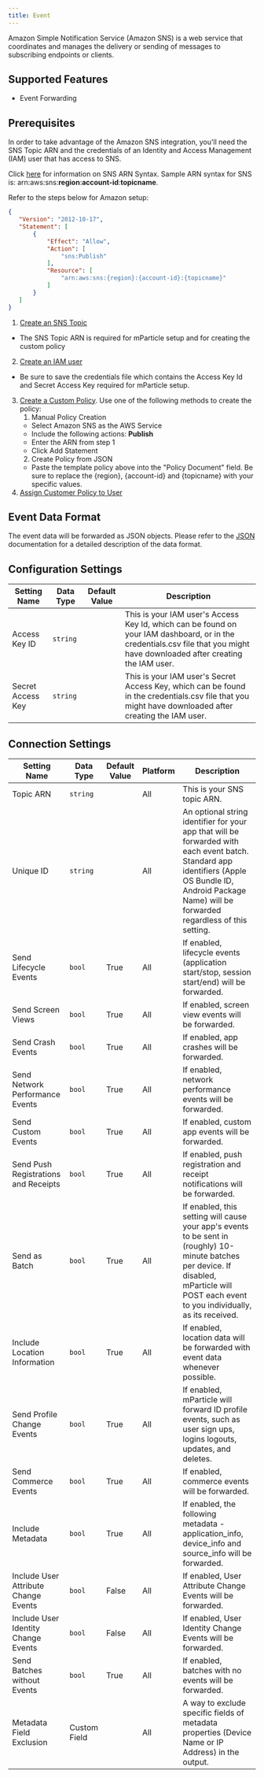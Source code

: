 ```yaml
---
title: Event
---
```


Amazon Simple Notification Service (Amazon SNS) is a web service that coordinates and manages the delivery or sending of messages to subscribing endpoints or clients. 

## Supported Features

* Event Forwarding

## Prerequisites

In order to take advantage of the Amazon SNS integration, you'll need the SNS Topic ARN and the credentials of an Identity and Access Management (IAM) user that has access to SNS.  

Click [here](http://docs.aws.amazon.com/general/latest/gr/aws-arns-and-namespaces.html#arn-syntax-sns) for information on SNS ARN Syntax.  Sample ARN syntax for SNS is:  arn:aws:sns:**region**:**account-id**:**topicname**.  

Refer to the steps below for Amazon setup:

~~~json
{
   "Version": "2012-10-17",
   "Statement": [
       {
           "Effect": "Allow",
           "Action": [
               "sns:Publish"
           ],
           "Resource": [
               "arn:aws:sns:{region}:{account-id}:{topicname}"
           ]
       }
   ]
}
~~~

1. [Create an SNS Topic](http://docs.aws.amazon.com/sns/latest/dg/CreateTopic.html)
* The SNS Topic ARN is required for mParticle setup and for creating the custom policy
2. [Create an IAM user](http://docs.aws.amazon.com/IAM/latest/UserGuide/id_users_create.html#id_users_create_console)  
* Be sure to save the credentials file which contains the Access Key Id and Secret Access Key required for mParticle setup.
3. [Create a Custom Policy](http://docs.aws.amazon.com/IAM/latest/UserGuide/access_policies.html).  Use one of the following methods to create the policy:
   1. Manual Policy Creation
     * Select Amazon SNS as the AWS Service
     * Include the following actions: **Publish**
     * Enter the ARN from step 1
     * Click Add Statement
   2. Create Policy from JSON
     * Paste the template policy above into the "Policy Document" field.  Be sure to replace the {region}, {account-id} and {topicname} with your specific values.
4. [Assign Customer Policy to User](http://docs.aws.amazon.com/IAM/latest/UserGuide/access_policies_managed-using.html#attach-managed-policy-console)

## Event Data Format
The event data will be forwarded as JSON objects.  Please refer to the [JSON](/developers/server/json-reference/) documentation for a detailed description of the data format.


## Configuration Settings 

| Setting Name |  Data Type    | Default Value  | Description |
| ---|---|---|---|
| Access Key ID | `string` | <unset> | This is your IAM user's Access Key Id, which can be found on your IAM dashboard, or in the credentials.csv file that you might have downloaded after creating the IAM user. |
| Secret Access Key | `string` | <unset> | This is your IAM user's Secret Access Key, which can be found in the credentials.csv file that you might have downloaded after creating the IAM user. |


## Connection Settings

| Setting Name |  Data Type    | Default Value | Platform | Description |
| ---|---|---|---|-----
| Topic ARN | `string` | <unset> | All| This is your SNS topic ARN. |
| Unique ID | `string` | <unset> | All| An optional string identifier for your app that will be forwarded with each event batch.  Standard app identifiers (Apple OS Bundle ID, Android Package Name) will be forwarded regardless of this setting. |
| Send Lifecycle Events | `bool` | True | All| If enabled, lifecycle events (application start/stop, session start/end) will be forwarded. |
| Send Screen Views | `bool` | True | All| If enabled, screen view events will be forwarded. |
| Send Crash Events | `bool` | True | All| If enabled, app crashes will be forwarded. |
| Send Network Performance Events | `bool` | True | All| If enabled, network performance events will be forwarded. |
| Send Custom Events | `bool` | True | All| If enabled, custom app events will be forwarded. |
| Send Push Registrations and Receipts | `bool` | True | All| If enabled, push registration and receipt notifications will be forwarded. |
| Send as Batch | `bool` | True | All| If enabled, this setting will cause your app's events to be sent in (roughly) 10-minute batches per device.  If disabled, mParticle will POST each event to you individually, as its received.  |
| Include Location Information | `bool` | True | All| If enabled, location data will be forwarded with event data whenever possible. |
| Send Profile Change Events | `bool` | True | All| If enabled, mParticle will forward ID profile events, such as user sign ups, logins logouts, updates, and deletes. |
| Send Commerce Events | `bool` | True | All| If enabled, commerce events will be forwarded. |
| Include Metadata | `bool` | True | All| If enabled, the following metadata - application_info, device_info and source_info will be forwarded. |
| Include User Attribute Change Events | `bool` | False | All| If enabled, User Attribute Change Events will be forwarded. |
| Include User Identity Change Events | `bool` | False | All| If enabled, User Identity Change Events will be forwarded. |
| Send Batches without Events | `bool` | True | All | If enabled, batches with no events will be forwarded. |
| Metadata Field Exclusion | Custom Field |  | All | A way to exclude specific fields of metadata properties (Device Name or IP Address) in the output. |
